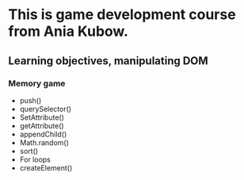 # This is game development course from Ania Kubow.

## Learning objectives, manipulating DOM

### Memory game

- push()
- querySelector()
- SetAttribute()
- getAttribute()
- appendChild()
- Math.random()
- sort()
- For loops
- createElement()
